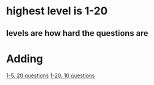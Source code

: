 <h1>highest level is 1-20</h1>
<h2>levels are how hard the questions are</h2>
<title>Adding</title>
<h1>Adding</h1>
<a href="1to20">1-5, 20 questions</a>
<a href="1to30">1-20, 10 questions</a>

